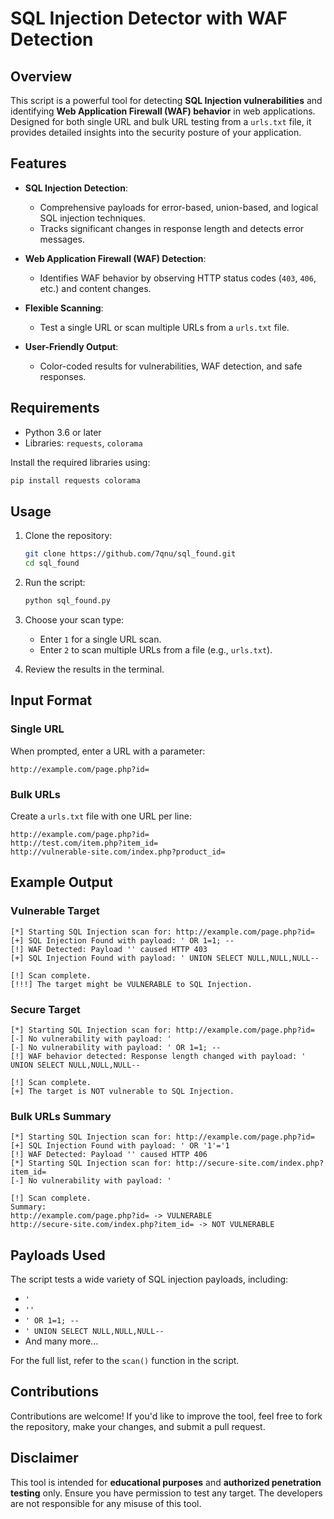 # SQL Injection Detector with WAF Detection

## Overview
This script is a powerful tool for detecting **SQL Injection vulnerabilities** and identifying **Web Application Firewall (WAF) behavior** in web applications. Designed for both single URL and bulk URL testing from a `urls.txt` file, it provides detailed insights into the security posture of your application.

## Features
- **SQL Injection Detection**:
  - Comprehensive payloads for error-based, union-based, and logical SQL injection techniques.
  - Tracks significant changes in response length and detects error messages.
  
- **Web Application Firewall (WAF) Detection**:
  - Identifies WAF behavior by observing HTTP status codes (`403`, `406`, etc.) and content changes.

- **Flexible Scanning**:
  - Test a single URL or scan multiple URLs from a `urls.txt` file.

- **User-Friendly Output**:
  - Color-coded results for vulnerabilities, WAF detection, and safe responses.

## Requirements
- Python 3.6 or later
- Libraries: `requests`, `colorama`

Install the required libraries using:
```bash
pip install requests colorama
```

## Usage
1. Clone the repository:
   ```bash
   git clone https://github.com/7qnu/sql_found.git
   cd sql_found
   ```
2. Run the script:
   ```bash
   python sql_found.py
   ```
3. Choose your scan type:
   - Enter `1` for a single URL scan.
   - Enter `2` to scan multiple URLs from a file (e.g., `urls.txt`).

4. Review the results in the terminal.

## Input Format
### Single URL
When prompted, enter a URL with a parameter:
```
http://example.com/page.php?id=
```

### Bulk URLs
Create a `urls.txt` file with one URL per line:
```
http://example.com/page.php?id=
http://test.com/item.php?item_id=
http://vulnerable-site.com/index.php?product_id=
```

## Example Output
### Vulnerable Target
```text
[*] Starting SQL Injection scan for: http://example.com/page.php?id=
[+] SQL Injection Found with payload: ' OR 1=1; --
[!] WAF Detected: Payload '' caused HTTP 403
[+] SQL Injection Found with payload: ' UNION SELECT NULL,NULL,NULL--

[!] Scan complete.
[!!!] The target might be VULNERABLE to SQL Injection.
```

### Secure Target
```text
[*] Starting SQL Injection scan for: http://example.com/page.php?id=
[-] No vulnerability with payload: '
[-] No vulnerability with payload: ' OR 1=1; --
[!] WAF behavior detected: Response length changed with payload: ' UNION SELECT NULL,NULL,NULL--

[!] Scan complete.
[+] The target is NOT vulnerable to SQL Injection.
```

### Bulk URLs Summary
```text
[*] Starting SQL Injection scan for: http://example.com/page.php?id=
[+] SQL Injection Found with payload: ' OR '1'='1
[!] WAF Detected: Payload '' caused HTTP 406
[*] Starting SQL Injection scan for: http://secure-site.com/index.php?item_id=
[-] No vulnerability with payload: '

[!] Scan complete.
Summary:
http://example.com/page.php?id= -> VULNERABLE
http://secure-site.com/index.php?item_id= -> NOT VULNERABLE
```

## Payloads Used
The script tests a wide variety of SQL injection payloads, including:
- `'`
- `''`
- `' OR 1=1; --`
- `' UNION SELECT NULL,NULL,NULL--`
- And many more...

For the full list, refer to the `scan()` function in the script.

## Contributions
Contributions are welcome! If you'd like to improve the tool, feel free to fork the repository, make your changes, and submit a pull request.

## Disclaimer
This tool is intended for **educational purposes** and **authorized penetration testing** only. Ensure you have permission to test any target. The developers are not responsible for any misuse of this tool.

